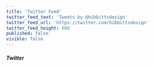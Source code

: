 ```yaml
---
title: 'Twitter Feed'
twitter_feed_text: 'Tweets by @hibbittsdesign'
twitter_feed_url: 'https://twitter.com/hibbittsdesign'
twitter_feed_height: 600
published: false
visible: false
---
```


##### Twitter
